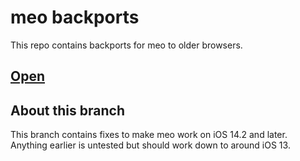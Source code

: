 # meo backports
This repo contains backports for meo to older browsers.

## [Open](https://ios14.meo-5d3.pages.dev)

## About this branch
This branch contains fixes to make meo work on iOS 14.2 and later. Anything earlier is untested but should work down to around iOS 13.
